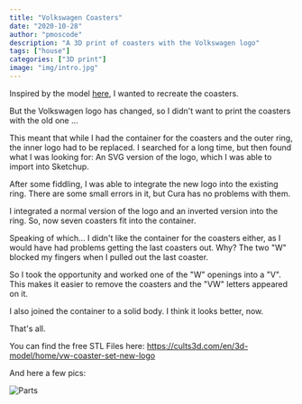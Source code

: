 ```yaml
---
title: "Volkswagen Coasters"
date: "2020-10-28"
author: "pmoscode"
description: "A 3D print of coasters with the Volkswagen logo"
tags: ["house"]
categories: ["3D print"]
image: "img/intro.jpg"
---
```


Inspired by the model [here](https://www.thingiverse.com/thing:270704), I wanted to recreate the coasters.

But the Volkswagen logo has changed, so I didn't want to print the coasters with the old one ...

<!--more-->

This meant that while I had the container for the coasters and the outer ring, the inner logo had to be replaced.
I searched for a long time, but then found what I was looking for: An SVG version of the logo, which I was able to import into Sketchup.

After some fiddling, I was able to integrate the new logo into the existing ring.
There are some small errors in it, but Cura has no problems with them.

I integrated a normal version of the logo and an inverted version into the ring.
So, now seven coasters fit into the container.

Speaking of which... I didn't like the container for the coasters either, as I would have had problems getting the last coasters out.
Why? The two "W" blocked my fingers when I pulled out the last coaster.

So I took the opportunity and worked one of the "W" openings into a "V".
This makes it easier to remove the coasters and the "VW" letters appeared on it.

I also joined the container to a solid body. I think it looks better, now.

That's all.

You can find the free STL Files here:
https://cults3d.com/en/3d-model/home/vw-coaster-set-new-logo

And here a few pics:

![Parts](img/coasters.jpg)
